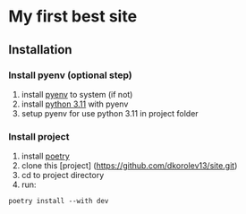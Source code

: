 # My first best site

## Installation

### Install pyenv (optional step)

1. install [pyenv](https://github.com/pyenv/pyenv) to system (if not)
2. install [python 3.11](https://www.python.org/downloads/release/python-3110/) with pyenv
3. setup pyenv for use python 3.11 in project folder

### Install project

1. install [poetry](https://python-poetry.org/docs/)
2. clone this [project] (https://github.com/dkorolev13/site.git)
3. cd to project directory
4. run:

```shell
poetry install --with dev
```
